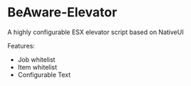 # BeAware-Elevator
A highly configurable ESX elevator script based on NativeUI

Features:
- Job whitelist
- Item whitelist
- Configurable Text
